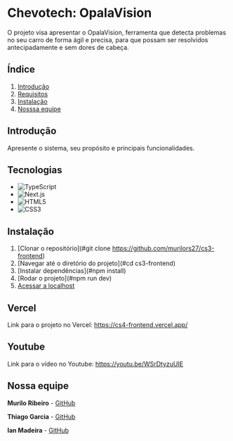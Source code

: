 # Chevotech: OpalaVision

O projeto visa apresentar o OpalaVision, ferramenta que detecta problemas no seu carro de forma ágil e precisa,
para que possam ser resolvidos antecipadamente e sem dores de cabeça.

## Índice
1. [Introdução](#introdução)
2. [Requisitos](#requisitos)
3. [Instalação](#instalação)
4. [Nosssa equipe](#nossa-equipe)

## Introdução

Apresente o sistema, seu propósito e principais funcionalidades.

## Tecnologias

* ![TypeScript](https://img.shields.io/badge/typescript-%23007ACC.svg?style=for-the-badge&logo=typescript&logoColor=white)
* ![Next.js](https://img.shields.io/badge/next.js-%23000000.svg?style=for-the-badge&logo=next.js&logoColor=white)
* ![HTML5](https://img.shields.io/badge/html5-%23E34F26.svg?style=for-the-badge&logo=html5&logoColor=white)
* ![CSS3](https://img.shields.io/badge/css3-%231572B6.svg?style=for-the-badge&logo=css3&logoColor=white)

## Instalação

1. [Clonar o repositório](#git clone https://github.com/murilors27/cs3-frontend)
2. [Navegar até o diretório do projeto](#cd cs3-frontend)
3. [Instalar dependências](#npm install)
4. [Rodar o projeto](#npm run dev)
5. [Acessar a localhost](#http://localhost:5173/)

## Vercel

Link para o projeto no Vercel: https://cs4-frontend.vercel.app/

## Youtube
Link para o vídeo no Youtube: https://youtu.be/WSrDtyzuUIE

## Nossa equipe

**Murilo Ribeiro** - [GitHub](https://github.com/murilors27)
 
**Thiago Garcia** - [GitHub](https://github.com/thiago-tonato)
 
**Ian Madeira** - [GitHub](https://github.com/IanMadeira)
